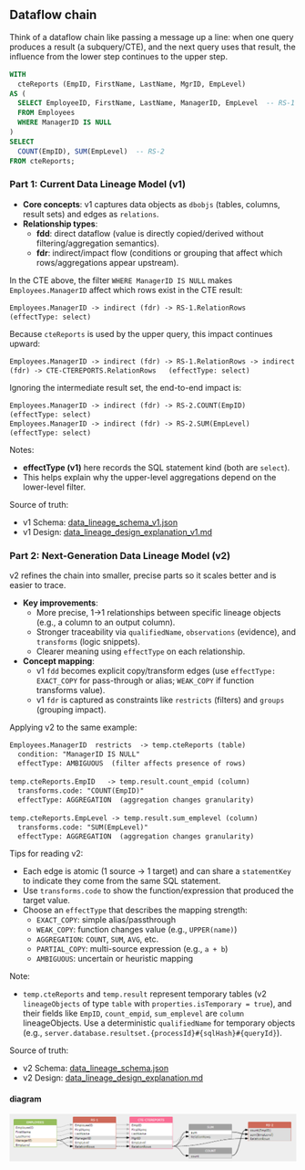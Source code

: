 ## Dataflow chain

Think of a dataflow chain like passing a message up a line: when one query produces a result (a subquery/CTE), and the next query uses that result, the influence from the lower step continues to the upper step.

```sql
WITH
  cteReports (EmpID, FirstName, LastName, MgrID, EmpLevel)
AS (
  SELECT EmployeeID, FirstName, LastName, ManagerID, EmpLevel  -- RS-1
  FROM Employees
  WHERE ManagerID IS NULL
)
SELECT
  COUNT(EmpID), SUM(EmpLevel)  -- RS-2
FROM cteReports;
```

### Part 1: Current Data Lineage Model (v1)

- **Core concepts**: v1 captures data objects as `dbobjs` (tables, columns, result sets) and edges as `relations`.
- **Relationship types**:
  - **fdd**: direct dataflow (value is directly copied/derived without filtering/aggregation semantics).
  - **fdr**: indirect/impact flow (conditions or grouping that affect which rows/aggregations appear upstream).

In the CTE above, the filter `WHERE ManagerID IS NULL` makes `Employees.ManagerID` affect which rows exist in the CTE result:

```
Employees.ManagerID -> indirect (fdr) -> RS-1.RelationRows   (effectType: select)
```

Because `cteReports` is used by the upper query, this impact continues upward:

```
Employees.ManagerID -> indirect (fdr) -> RS-1.RelationRows -> indirect (fdr) -> CTE-CTEREPORTS.RelationRows   (effectType: select)
```

Ignoring the intermediate result set, the end-to-end impact is:

```
Employees.ManagerID -> indirect (fdr) -> RS-2.COUNT(EmpID)   (effectType: select)
Employees.ManagerID -> indirect (fdr) -> RS-2.SUM(EmpLevel)  (effectType: select)
```

Notes:
- **effectType (v1)** here records the SQL statement kind (both are `select`).
- This helps explain why the upper-level aggregations depend on the lower-level filter.

Source of truth:
- v1 Schema: [data_lineage_schema_v1.json](mdc:gsp_java/docs/AI/cline_sqlflow/data_lineage_schema_v1.json)
- v1 Design: [data_lineage_design_explanation_v1.md](mdc:gsp_java/docs/AI/cline_sqlflow/data_lineage_design_explanation_v1.md)

### Part 2: Next-Generation Data Lineage Model (v2)

v2 refines the chain into smaller, precise parts so it scales better and is easier to trace.

- **Key improvements**:
  - More precise, 1→1 relationships between specific lineage objects (e.g., a column to an output column).
  - Stronger traceability via `qualifiedName`, `observations` (evidence), and `transforms` (logic snippets).
  - Clearer meaning using `effectType` on each relationship.
- **Concept mapping**:
  - v1 `fdd` becomes explicit copy/transform edges (use `effectType: EXACT_COPY` for pass-through or alias; `WEAK_COPY` if function transforms value).
  - v1 `fdr` is captured as constraints like `restricts` (filters) and `groups` (grouping impact).

Applying v2 to the same example:

```
Employees.ManagerID  restricts  -> temp.cteReports (table)
  condition: "ManagerID IS NULL"
  effectType: AMBIGUOUS  (filter affects presence of rows)

temp.cteReports.EmpID   -> temp.result.count_empid (column)
  transforms.code: "COUNT(EmpID)"
  effectType: AGGREGATION  (aggregation changes granularity)

temp.cteReports.EmpLevel -> temp.result.sum_emplevel (column)
  transforms.code: "SUM(EmpLevel)"
  effectType: AGGREGATION  (aggregation changes granularity)
```

Tips for reading v2:
- Each edge is atomic (1 source → 1 target) and can share a `statementKey` to indicate they come from the same SQL statement.
- Use `transforms.code` to show the function/expression that produced the target value.
- Choose an `effectType` that describes the mapping strength:
  - `EXACT_COPY`: simple alias/passthrough
  - `WEAK_COPY`: function changes value (e.g., `UPPER(name)`)
  - `AGGREGATION`: `COUNT`, `SUM`, `AVG`, etc.
  - `PARTIAL_COPY`: multi-source expression (e.g., `a + b`)
  - `AMBIGUOUS`: uncertain or heuristic mapping

Note:
- `temp.cteReports` and `temp.result` represent temporary tables (v2 `lineageObjects` of type `table` with `properties.isTemporary = true`), and their fields like `EmpID`, `count_empid`, `sum_emplevel` are `column` lineageObjects. Use a deterministic `qualifiedName` for temporary objects (e.g., `server.database.resultset.{processId}#{sqlHash}#{queryId}`).

Source of truth:
- v2 Schema: [data_lineage_schema.json](mdc:gsp_java/docs/AI/cline_sqlflow/data_lineage_schema.json)
- v2 Design: [data_lineage_design_explanation.md](mdc:gsp_java/docs/AI/cline_sqlflow/data_lineage_design_explanation.md)

#### diagram

![image.png](/images/basic-concepts-dataflow-chain.png)